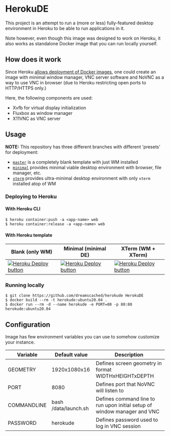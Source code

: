 # HerokuDE

This project is an attempt to run a (more or less) fully-featured desktop
environment in Heroku to be able to run applications in it.

Note however, even though this image was designed to work on Heroku, it also
works as standalone Docker image that you can run locally yourself.

## How does it work

Since Heroku [allows deployment of Docker images](https://devcenter.heroku.com/articles/build-docker-images-heroku-yml#heroku-yml-overview),
one could create an image with minimal window manager, VNC server
software and NoVNC as a way to use VNC in browser (due to Heroku restricting
open ports to HTTP/HTTPS only.)

Here, the following components are used:

* Xvfb for virtual display initialization
* Fluxbox as window manager
* X11VNC as VNC server


## Usage

**NOTE:** This repository has three different branches with different 'presets' for deployment:
* [`master`](https://github.com/dreamscached/herokude/tree/master) is a completely blank template with just WM installed
* [`minimal`](https://github.com/dreamscached/herokude/tree/minimal) provides minimal viable desktop environment with browser, file manager, etc.
* [`xterm`](https://github.com/dreamscached/herokude/tree/xterm) provides ultra-minimal desktop environment with only `xterm` installed atop of WM

### Deploying to Heroku

#### With Heroku CLI

```shell
$ heroku container:push -a <app-name> web
$ heroku container:release -a <app-name> web
```


#### With Heroku template

| Blank (only WM)                 | Minimal (minimal DE)            | XTerm (WM + XTerm)              |
|---------------------------------|---------------------------------|---------------------------------|
| [![Heroku Deploy button][1]][2] | [![Heroku Deploy button][1]][3] | [![Heroku Deploy button][1]][4] |

[1]: https://www.herokucdn.com/deploy/button.svg
[2]: https://heroku.com/deploy?template=https://github.com/dreamscached/herokude/tree/master
[3]: https://heroku.com/deploy?template=https://github.com/dreamscached/herokude/tree/minimal
[4]: https://heroku.com/deploy?template=https://github.com/dreamscached/herokude/tree/xterm


### Running locally

```shell
$ git clone https://github.com/dreamscached/herokude HerokuDE
$ docker build --rm -t herokude:ubuntu20.04 .
$ docker run --rm -d --name herokude -e PORT=80 -p 80:80 herokude:ubuntu20.04
```


## Configuration

Image has few environment variables you can use to somehow customize your
instance.

| Variable    | Default value        | Description                                                              |
|-------------|----------------------|--------------------------------------------------------------------------|
| GEOMETRY    | 1920x1080x16         | Defines screen geometry in format WIDTHxHEIGHTxDEPTH                     |
| PORT        | 8080                 | Defines port that NoVNC will listen to                                   |
| COMMANDLINE | bash /data/launch.sh | Defines command line to run upon initial setup of window manager and VNC |
| PASSWORD    | herokude             | Defines password used to log in VNC session                              |
